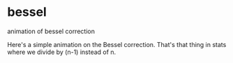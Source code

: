 # bessel
animation of bessel correction

Here's a simple animation on the Bessel correction. That's that thing in stats where we divide by (n-1) instead of n.

